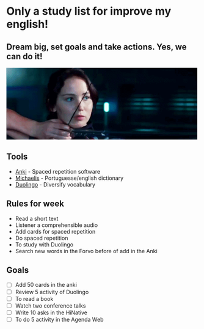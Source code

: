 # Only a study list for improve my english!
## Dream big, set goals and take actions. Yes, we can do it!
![goal image](image/goal.gif)

## Tools
- [Anki](http://ankisrs.net/) - Spaced repetition software
- [Michaelis](http://michaelis.uol.com.br/) - Portuguesse/english dictionary
- [Duolingo](https://www.duolingo.com/simoneas02) - Diversify vocabulary

## Rules for week
- Read a short text
- Listener a comprehensible audio
- Add cards for spaced repetition
- Do spaced repetition
- To study with Duolingo
- Search new words in the Forvo before of add in the Anki

## Goals

- [ ] Add 50 cards in the anki
- [ ] Review 5 activity of Duolingo
- [ ] To read a book
- [ ] Watch two conference talks
- [ ] Write 10 asks in the HiNative
- [ ] To do 5 activity in the Agenda Web
